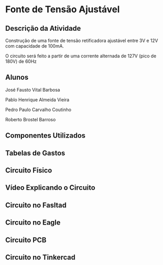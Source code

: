 # Fonte de Tensão Ajustável
## Descrição da Atividade

Construção de uma fonte de tensão retificadora ajustável entre 3V e 12V com capacidade de 100mA. 

O circuito será feito a partir de uma corrente alternada de 127V (pico de 180V) de 60Hz

## Alunos

José Fausto Vital Barbosa

Pablo Henrique Almeida Vieira

Pedro Paulo Carvalho Coutinho

Roberto Brostel Barroso

## Componentes Utilizados

## Tabelas de Gastos

## Circuito Físico

## Vídeo Explicando o Circuito 

## Circuito no Fasltad

## Circuito no Eagle

## Circuito PCB

## Circuito no Tinkercad

